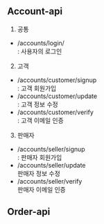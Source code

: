 ## Account-api
  1. 공통
  - /accounts/login/
  <br>: 사용자의 로그인
  
  2. 고객
  - /accounts/customer/signup
  <br>: 고객 회원가입
  - /accounts/customer/update
  <br>: 고객 정보 수정
  - /accounts/customer/verify
  <br>: 고객 이메일 인증

  3. 판매자
  - /accounts/seller/signup
  <br>: 판매자 회원가입
  - /accounts/seller/update
  <br> 판매자 정보 수정
  - /accounts/seller/verify
  <br> 판매자 이메일 인증

## Order-api
